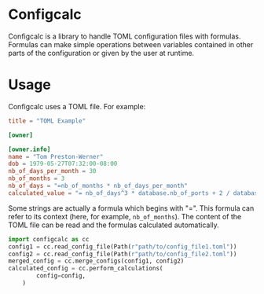 # Configcalc

Configcalc is a library to handle TOML configuration files with formulas. Formulas can make simple operations between variables contained in other parts of the configuration or given by the user at runtime. 

# Usage

Configcalc uses a TOML file. For example:
```toml
title = "TOML Example"

[owner]

[owner.info]
name = "Tom Preston-Werner"
dob = 1979-05-27T07:32:00-08:00
nb_of_days_per_month = 30
nb_of_months = 3
nb_of_days = "=nb_of_months * nb_of_days_per_month"
calculated_value = "= nb_of_days^3 * database.nb_of_ports + 2 / database.data[1][0]^2 * 2.32e-3 * _input_parts - cos(2*nb_of_days)"
```

Some strings are actually a formula which begins with "=". This formula can refer to its context (here, for example, `nb_of_months`). The content of the TOML file can be read and the formulas calculated automatically.

```python
import configcalc as cc
config1 = cc.read_config_file(Path(r"path/to/config_file1.toml"))
config2 = cc.read_config_file(Path(r"path/to/config_file2.toml"))
merged_config = cc.merge_configs(config1, config2)
calculated_config = cc.perform_calculations(
        config=config,
    )
```

